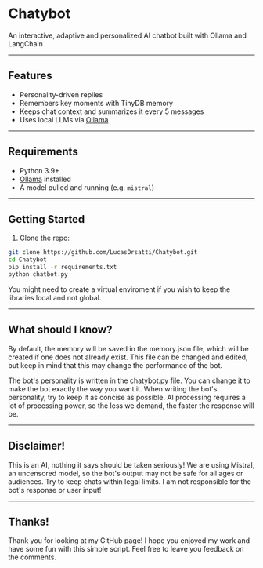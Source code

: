 # Chatybot

An interactive, adaptive and personalized AI chatbot built with Ollama and LangChain

---

## Features

- Personality-driven replies
- Remembers key moments with TinyDB memory
- Keeps chat context and summarizes it every 5 messages
- Uses local LLMs via [Ollama](https://ollama.com)

---

## Requirements

- Python 3.9+
- [Ollama](https://ollama.com) installed
- A model pulled and running (e.g. `mistral`)

---

## Getting Started

1. Clone the repo:
```bash
git clone https://github.com/LucasOrsatti/Chatybot.git
cd Chatybot
pip install -r requirements.txt
python chatbot.py
```
You might need to create a virtual enviroment if you wish to keep the libraries local and not global.

---

## What should I know?
By default, the memory will be saved in the memory.json file, which will be created if one does not already exist. This file can be changed and edited, but keep in mind that this may change the performance of the bot.

The bot's personality is written in the chatybot.py file. You can change it to make the bot exactly the way you want it. When writing the bot's personality, try to keep it as concise as possible. AI processing requires a lot of processing power, so the less we demand, the faster the response will be.

---

## Disclaimer!
This is an AI, nothing it says should be taken seriously! We are using Mistral, an uncensored model, so the bot's output may not be safe for all ages or audiences. Try to keep chats within legal limits. I am not responsible for the bot's response or user input!

---

## Thanks!
Thank you for looking at my GitHub page! I hope you enjoyed my work and have some fun with this simple script. Feel free to leave you feedback on the comments.
